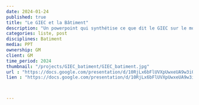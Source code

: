 ```yaml
---
date: 2024-01-24
published: true
title: "Le GIEC et la Bâtiment"
description: "Un powerpoint qui synthétise ce que dit le GIEC sur le monde du bâtiment"
categories: liste, post
disciplines: Batiment
media: PPT
ownership: GM
client: GM
time_period: 2024
thumbnail: "/projects/GIEC_batiment/GIEC_batiment.jpg"
url : "https://docs.google.com/presentation/d/10RjLx6bFlUVXpUwxeUA9w3iQD_9If20_/"
lien : "https://docs.google.com/presentation/d/10RjLx6bFlUVXpUwxeUA9w3iQD_9If20_/"



---
```

